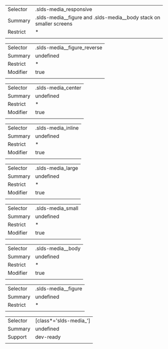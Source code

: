 
|  |  |
|-------|-------|
| Selector | .slds-media_responsive  |
| Summary | .slds-media__figure and .slds-media__body stack on smaller screens |
| Restrict | * |
|  |  |


|  |  |
|-------|-------|
| Selector | .slds-media__figure_reverse  |
| Summary | undefined |
| Restrict | * |
| Modifier | true |
|  |  |


|  |  |
|-------|-------|
| Selector | .slds-media_center  |
| Summary | undefined |
| Restrict | * |
| Modifier | true |
|  |  |


|  |  |
|-------|-------|
| Selector | .slds-media_inline  |
| Summary | undefined |
| Restrict | * |
| Modifier | true |
|  |  |


|  |  |
|-------|-------|
| Selector | .slds-media_large  |
| Summary | undefined |
| Restrict | * |
| Modifier | true |
|  |  |


|  |  |
|-------|-------|
| Selector | .slds-media_small  |
| Summary | undefined |
| Restrict | * |
| Modifier | true |
|  |  |


|  |  |
|-------|-------|
| Selector | .slds-media__body  |
| Summary | undefined |
| Restrict | * |
| Modifier | true |
|  |  |


|  |  |
|-------|-------|
| Selector | .slds-media__figure  |
| Summary | undefined |
| Restrict | * |
|  |  |


|  |  |
|-------|-------|
| Selector | [class*='slds-media_']  |
| Summary | undefined |
| Support | dev-ready |
|  |  |

